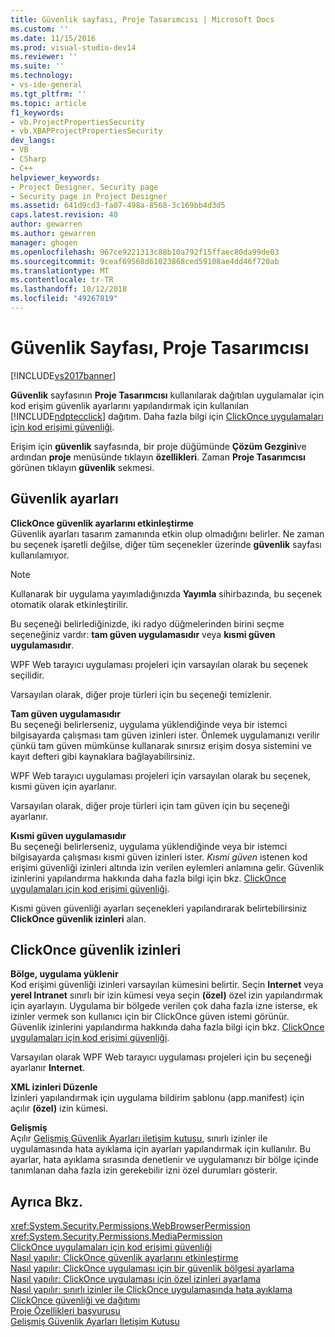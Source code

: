```yaml
---
title: Güvenlik sayfası, Proje Tasarımcısı | Microsoft Docs
ms.custom: ''
ms.date: 11/15/2016
ms.prod: visual-studio-dev14
ms.reviewer: ''
ms.suite: ''
ms.technology:
- vs-ide-general
ms.tgt_pltfrm: ''
ms.topic: article
f1_keywords:
- vb.ProjectPropertiesSecurity
- vb.XBAPProjectPropertiesSecurity
dev_langs:
- VB
- CSharp
- C++
helpviewer_keywords:
- Project Designer, Security page
- Security page in Project Designer
ms.assetid: 641d9cd3-fa07-498a-8568-3c169bb4d3d5
caps.latest.revision: 40
author: gewarren
ms.author: gewarren
manager: ghogen
ms.openlocfilehash: 967ce9221313c88b10a792f15ffaec80da99de03
ms.sourcegitcommit: 9ceaf69568d61023868ced59108ae4dd46f720ab
ms.translationtype: MT
ms.contentlocale: tr-TR
ms.lasthandoff: 10/12/2018
ms.locfileid: "49267819"
---
```

# <a name="security-page-project-designer"></a>Güvenlik Sayfası, Proje Tasarımcısı
[!INCLUDE[vs2017banner](../../includes/vs2017banner.md)]

  
**Güvenlik** sayfasının **Proje Tasarımcısı** kullanılarak dağıtılan uygulamalar için kod erişim güvenlik ayarlarını yapılandırmak için kullanılan [!INCLUDE[ndptecclick](../../includes/ndptecclick-md.md)] dağıtım. Daha fazla bilgi için [ClickOnce uygulamaları için kod erişimi güvenliği](../../deployment/code-access-security-for-clickonce-applications.md).  
  
 Erişim için **güvenlik** sayfasında, bir proje düğümünde **Çözüm Gezgini**ve ardından **proje** menüsünde tıklayın **özellikleri**. Zaman **Proje Tasarımcısı** görünen tıklayın **güvenlik** sekmesi.  
  
## <a name="security-settings"></a>Güvenlik ayarları  
 **ClickOnce güvenlik ayarlarını etkinleştirme**  
 Güvenlik ayarları tasarım zamanında etkin olup olmadığını belirler. Ne zaman bu seçenek işaretli değilse, diğer tüm seçenekler üzerinde **güvenlik** sayfası kullanılamıyor.  
  
> [!NOTE]
>  Kullanarak bir uygulama yayımladığınızda **Yayımla** sihirbazında, bu seçenek otomatik olarak etkinleştirilir.  
  
 Bu seçeneği belirlediğinizde, iki radyo düğmelerinden birini seçme seçeneğiniz vardır: **tam güven uygulamasıdır** veya **kısmi güven uygulamasıdır**.  
  
 WPF Web tarayıcı uygulaması projeleri için varsayılan olarak bu seçenek seçilidir.  
  
 Varsayılan olarak, diğer proje türleri için bu seçeneği temizlenir.  
  
 **Tam güven uygulamasıdır**  
 Bu seçeneği belirlerseniz, uygulama yüklendiğinde veya bir istemci bilgisayarda çalışması tam güven izinleri ister. Önlemek uygulamanızı verilir çünkü tam güven mümkünse kullanarak sınırsız erişim dosya sistemini ve kayıt defteri gibi kaynaklara bağlayabilirsiniz.  
  
 WPF Web tarayıcı uygulaması projeleri için varsayılan olarak bu seçenek, kısmi güven için ayarlanır.  
  
 Varsayılan olarak, diğer proje türleri için tam güven için bu seçeneği ayarlanır.  
  
 **Kısmi güven uygulamasıdır**  
 Bu seçeneği belirlerseniz, uygulama yüklendiğinde veya bir istemci bilgisayarda çalışması kısmi güven izinleri ister. *Kısmi güven* istenen kod erişimi güvenliği izinleri altında izin verilen eylemleri anlamına gelir. Güvenlik izinlerini yapılandırma hakkında daha fazla bilgi için bkz. [ClickOnce uygulamaları için kod erişimi güvenliği](../../deployment/code-access-security-for-clickonce-applications.md).  
  
 Kısmi güven güvenliği ayarları seçenekleri yapılandırarak belirtebilirsiniz **ClickOnce güvenlik izinleri** alan.  
  
## <a name="clickonce-security-permissions"></a>ClickOnce güvenlik izinleri  
 **Bölge, uygulama yüklenir**  
 Kod erişimi güvenliği izinleri varsayılan kümesini belirtir. Seçin **Internet** veya **yerel Intranet** sınırlı bir izin kümesi veya seçin **(özel)** özel izin yapılandırmak için ayarlayın. Uygulama bir bölgede verilen çok daha fazla izne isterse, ek izinler vermek son kullanıcı için bir ClickOnce güven istemi görünür. Güvenlik izinlerini yapılandırma hakkında daha fazla bilgi için bkz. [ClickOnce uygulamaları için kod erişimi güvenliği](../../deployment/code-access-security-for-clickonce-applications.md).  
  
 Varsayılan olarak WPF Web tarayıcı uygulaması projeleri için bu seçeneği ayarlanır **Internet**.  
  
 **XML izinleri Düzenle**  
 İzinleri yapılandırmak için uygulama bildirim şablonu (app.manifest) için açılır **(özel)** izin kümesi.  
  
 **Gelişmiş**  
 Açılır [Gelişmiş Güvenlik Ayarları iletişim kutusu](../../ide/reference/advanced-security-settings-dialog-box.md), sınırlı izinler ile uygulamasında hata ayıklama için ayarları yapılandırmak için kullanılır. Bu ayarlar, hata ayıklama sırasında denetlenir ve uygulamanızı bir bölge içinde tanımlanan daha fazla izin gerekebilir izni özel durumları gösterir.  
  
## <a name="see-also"></a>Ayrıca Bkz.  
 <xref:System.Security.Permissions.WebBrowserPermission>   
 <xref:System.Security.Permissions.MediaPermission>   
 [ClickOnce uygulamaları için kod erişimi güvenliği](../../deployment/code-access-security-for-clickonce-applications.md)   
 [Nasıl yapılır: ClickOnce güvenlik ayarlarını etkinleştirme](../../deployment/how-to-enable-clickonce-security-settings.md)   
 [Nasıl yapılır: ClickOnce uygulaması için bir güvenlik bölgesi ayarlama](../../deployment/how-to-set-a-security-zone-for-a-clickonce-application.md)   
 [Nasıl yapılır: ClickOnce uygulaması için özel izinleri ayarlama](../../deployment/how-to-set-custom-permissions-for-a-clickonce-application.md)   
 [Nasıl yapılır: sınırlı izinler ile ClickOnce uygulamasında hata ayıklama](../../deployment/how-to-debug-a-clickonce-application-with-restricted-permissions.md)   
 [ClickOnce güvenliği ve dağıtımı](../../deployment/clickonce-security-and-deployment.md)   
 [Proje Özellikleri başvurusu](../../ide/reference/project-properties-reference.md)   
 [Gelişmiş Güvenlik Ayarları İletişim Kutusu](../../ide/reference/advanced-security-settings-dialog-box.md)



